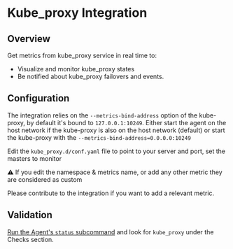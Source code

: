 # Kube_proxy Integration

## Overview

Get metrics from kube_proxy service in real time to:

* Visualize and monitor kube_proxy states
* Be notified about kube_proxy failovers and events.

## Configuration

The integration relies on the `--metrics-bind-address` option of the kube-proxy, by default it's bound to `127.0.0.1:10249`.
Either start the agent on the host network if the kube-proxy is also on the host network (default) or start the kube-proxy with the `--metrics-bind-address=0.0.0.0:10249`

Edit the `kube_proxy.d/conf.yaml` file to point to your server and port, set the masters to monitor

⚠️ If you edit the namespace & metrics name, or add any other metric they are considered as custom

Please contribute to the integration if you want to add a relevant metric.

## Validation

[Run the Agent's `status` subcommand][1] and look for `kube_proxy` under the Checks section.


[1]: https://docs.datadoghq.com/agent/faq/agent-status-and-information/
